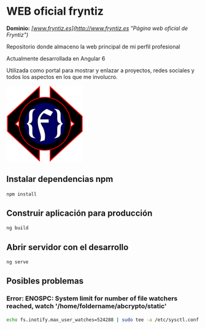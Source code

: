 # WEB oficial fryntiz
**Dominio:** *[www.fryntiz.es](http://www.fryntiz.es "Página web oficial de Fryntiz")*

Repositorio donde almaceno la web principal de mi perfil profesional

Actualmente desarrollada en Angular 6

Utilizada como portal para mostrar y enlazar a proyectos, redes sociales y 
todos los aspectos en los que me involucro.

![Logo Fryntiz](src/assets/img/logotipo.png "Logo Fryntiz")

## Instalar dependencias npm

```bash
npm install
```

## Construir aplicación para producción

```bash
ng build
```

## Abrir servidor con el desarrollo

```bash
ng serve
```

## Posibles problemas

### Error: ENOSPC: System limit for number of file watchers reached, watch '/home/foldername/abcrypto/static'

```bash
echo fs.inotify.max_user_watches=524288 | sudo tee -a /etc/sysctl.conf && sudo sysctl -p
```

